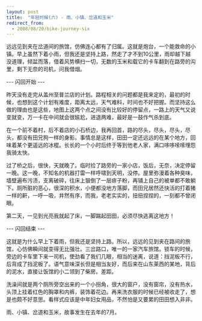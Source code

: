 ```yaml
---
layout: post
title:  "年轻时候(六) - 雨、小镇、岔道和玉米"
redirect_from:
  - 2008/08/20/bike-journey-six
---
```


远远见到夹在岔道间的旅馆，仿佛连心都有了归属。这就是炮台，一个能救命的小镇。早上虽然下着小雨，但我还是坚持上路，然走了才不到10公里，雨却越下越没道理，倾盆而落，借着风势横扫一切，无数的玉米和载它的卡车翻到在路旁的沟里，剩下无奈的司机，问我借烟。

--- 闪回开始 ---

昨天没有走完从盖州至普兰店的计划。路程相关的问题都是我来定的，最初的时候，也想到这个计划有难度，距离太远，天气难料，时间也不好把握。而坚持这么做的理由也是这些，地图上这两个点之间没有比较好的停留点，一路上的天气又说变就变，万一卡在中间就会很尴尬，进退两难，最好是一鼓作气杀到底。

在一个前不着村，后不着店的小石桥边，我再回首，路的尽头，尽头，尽头，尽头，都没有田兄狗一样的身影。事情总是这样，田田一定还远远的在某个地方，回味着某个更遥远的冰棍。长长的一个小时后终于等到他老人家，满口哆哆嗦嗦埋怨我骑太快。

过了桥之后，很快，天就晚了。临时捡了路旁的一家小店，饭后，无奈，决定停留一晚。这一晚，不知名的机器打雷一样呼啸到天明，没停。屋里弥漫着各种臭味，墙壁遍布污渍，支离破碎，往床上狠倒了一层痱子粉，再铺上自己的被单都不敢躺下。厕所脏的恶心，很深的积水，小便都没地方落脚，而田兄居然还快活的打着猪一样的鼾，一呼一吸，井然有序，而我，老老实实的，扭扭捏捏的，一刻都不曾闭眼。

第二天，一见到光亮我就起了床，一脚踹起田田，必须尽快逃离这地方！

--- 闪回结束 ---

这就是为什么早上下着雨，但我还是坚持上路。所以，远远的见到夹在路间的旅馆，心仿佛瞬间就变得无比强壮。三岔路口，唯一的一家汽车旅馆。锁车的时候，旁边的卡车里下来一司机，使劲看了我们几眼，相当的迷离，说道：挡泥板不行，后背成了挡泥板了。语气意味深长但是相当友好，而后来在山东莱西的某地，背后的泥水，直接让饭馆的小二领到了柴房。差距。

洗澡间就是两个厕所旁空出来的一个小拐角，很大的窗户，没有窗帘，没有热水，头顶上挂着红色的胸罩和内裤，装饰着花边。再来洗衣服的时候已经被收走了，想是也颇不好意思。看样式应该是中年妇女用品，不然怕是又要累的田田想入非非。

雨、小镇、岔道和玉米，故事发生在去年的7月。
